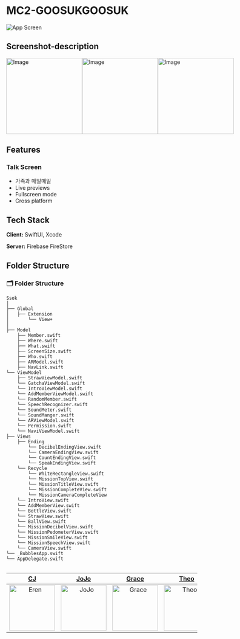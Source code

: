 
# MC2-GOOSUKGOOSUK
![App Screen](https://github.com/mun9769/CodingTest/assets/59304977/115084a8-c86f-4ce5-86dd-23a8bfdef6ce)

## Screenshot-description

<style>
  .flex{
    display: flex;
    justify-content: space-around;
  }
</style>

<div class="flex">

<img src="https://github.com/mun9769/CodingTest/assets/59304977/5c8fb48b-bd24-4d8c-b0d0-54a860cae04e" alt="Image" width="200" height="200" >

<img src="https://github.com/mun9769/CodingTest/assets/59304977/5c8fb48b-bd24-4d8c-b0d0-54a860cae04e" alt="Image" width="200" height="200">

<img src="https://github.com/mun9769/CodingTest/assets/59304977/5c8fb48b-bd24-4d8c-b0d0-54a860cae04e" alt="Image" width="200" height="200">

</div>

## Features

### Talk Screen

- 가족과 매일매일 
- Live previews
- Fullscreen mode
- Cross platform


## Tech Stack

**Client:** SwiftUI, Xcode

**Server:** Firebase FireStore


## Folder Structure
### 🗂 Folder Structure
```
Ssok
│ 
├── Global
│   ├── Extension
│       └── View+
│ 
├── Model
    ├── Member.swift
    ├── Where.swift
    ├── What.swift
    ├── ScreenSize.swift
    ├── Who.swift
    ├── ARModel.swift
    ├── NavLink.swift
└── ViewModel
    ├── StrawViewModel.swift
    └── GatchaViewModel.swift
    └── IntroViewModel.swift
    └── AddMemberViewModel.swift
    └── RandomMember.swift
    └── SpeechRecognizer.swift
    └── SoundMeter.swift
    └── SoundManger.swift
    └── ARViewModel.swift
    └── Permission.swift
    └── NaviViewModel.swift
├── Views
    ├── Ending
        └── DecibelEndingView.swift
        └── CameraEndingView.swift
        └── CountEndingView.swift
        └── SpeakEndingView.swift
    └── Recycle
        └── WhiteRectangleView.swift
        └── MissionTopView.swift
        └── MissionTitleView.swift
        └── MissionCompleteView.swift
        └── MissionCameraCompleteView
    └── IntroView.swift
    └── AddMemberView.swift
    └── BottleView.swift
    └── StrawView.swift
    └── BallView.swift
    └── MissionDecibelView.swift
    └── MissionPedometerView.swift
    └── MissionSmileView.swift
    └── MissionSpeechView.swift
    └── CameraView.swift
└── _BubblesApp.swift
└── AppDelegate.swift


```

<div align="center"> 
  
| [CJ](https://github.com/ChangJin-Lee) | [JoJo](https://github.com/snacknam) | [Grace](https://github.com/sunhofficial) | [Theo](https://github.com/wldms3632) | [Deckie](https://github.com/pingse) |
|:---:|:---:|:---:|:---:|:---:|
|<img width="120" alt="Eren" src="https://avatars.githubusercontent.com/u/59304977?v=4">|<img width="120" alt="JoJo" src="https://avatars.githubusercontent.com/u/107622687?v=4">|<img width="120" alt="Grace" src="https://avatars.githubusercontent.com/u/122667508?v=4">|<img width="120" alt="Theo" src="https://avatars.githubusercontent.com/u/33142878?v=4">|<img width="120" alt="Deckie" src="https://avatars.githubusercontent.com/u/116488130?v=4">|

  
</div>
